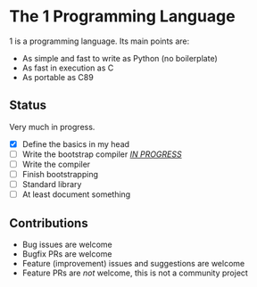 # The 1 Programming Language

1 is a programming language. Its main points are:
- As simple and fast to write as Python (no boilerplate)
- As fast in execution as C
- As portable as C89

## Status
Very much in progress.

- [x] Define the basics in my head
- [ ] Write the bootstrap compiler [*IN PROGRESS*](bootstrap)
- [ ] Write the compiler
- [ ] Finish bootstrapping
- [ ] Standard library
- [ ] At least document something

## Contributions
- Bug issues are welcome
- Bugfix PRs are welcome
- Feature (improvement) issues and suggestions are welcome
- Feature PRs are *not* welcome, this is not a community project
